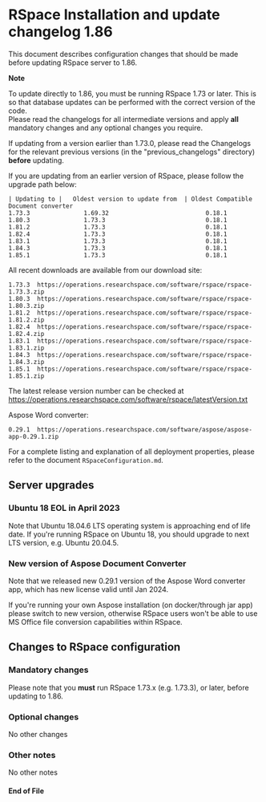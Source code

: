 RSpace Installation and update changelog 1.86
=============================================

This document describes configuration changes that should be made before updating RSpace server to 1.86.

**Note** 

To update directly to 1.86, you must be running RSpace 1.73 or later.
This is so that database updates can be performed with the correct version of the code.  
Please read the changelogs for all intermediate versions and apply **all** mandatory changes and any optional changes you require.

If updating from a version earlier than 1.73.0, please read the Changelogs for the relevant previous 
versions (in the "previous_changelogs" directory) **before** updating.

If you are updating from an earlier version of RSpace, please follow the upgrade path below:

    | Updating to |   Oldest version to update from  | Oldest Compatible Document converter
    1.73.3               1.69.32                           0.18.1
    1.80.3               1.73.3                            0.18.1
    1.81.2               1.73.3                            0.18.1
    1.82.4               1.73.3                            0.18.1
    1.83.1               1.73.3                            0.18.1
    1.84.3               1.73.3                            0.18.1
    1.85.1               1.73.3                            0.18.1

All recent downloads are available from our download site:

    1.73.3  https://operations.researchspace.com/software/rspace/rspace-1.73.3.zip
    1.80.3  https://operations.researchspace.com/software/rspace/rspace-1.80.3.zip
    1.81.2  https://operations.researchspace.com/software/rspace/rspace-1.81.2.zip
    1.82.4  https://operations.researchspace.com/software/rspace/rspace-1.82.4.zip
    1.83.1  https://operations.researchspace.com/software/rspace/rspace-1.83.1.zip
    1.84.3  https://operations.researchspace.com/software/rspace/rspace-1.84.3.zip
    1.85.1  https://operations.researchspace.com/software/rspace/rspace-1.85.1.zip

The latest release version number can be checked at https://operations.researchspace.com/software/rspace/latestVersion.txt

Aspose Word converter:

    0.29.1  https://operations.researchspace.com/software/aspose/aspose-app-0.29.1.zip

For a complete listing and explanation of all deployment properties, please refer to the document `RSpaceConfiguration.md`.

## Server upgrades

### Ubuntu 18 EOL in April 2023

Note that Ubuntu 18.04.6 LTS operating system is approaching end of life date. 
If you're running RSpace on Ubuntu 18, you should upgrade to next LTS version, e.g. Ubuntu 20.04.5.

### New version of Aspose Document Converter

Note that we released new 0.29.1 version of the Aspose Word converter app, which has new license valid until Jan 2024.

If you're running your own Aspose installation (on docker/through jar app) please switch to new version, 
otherwise RSpace users won't be able to use MS Office file conversion capabilities within RSpace.

## Changes to RSpace configuration

### Mandatory changes

Please note that you **must** run RSpace 1.73.x (e.g. 1.73.3), or later, before updating to 1.86.

### Optional changes

No other changes

### Other notes

No other notes

#### End of File